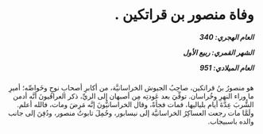<h1 dir="rtl">وفاة منصور بن قراتكين .</h1>

<h5 dir="rtl">العام الهجري:  340

الشهر القمري: ربيع الأول

العام الميلادي: 951</h5>

<p dir="rtl">هو منصورُ بنُ قراتكين، صاحِبُ الجيوش الخراسانيَّة، من أكابرِ أصحابِ نوحٍ وخَواصِّه؛ أميرِ ما وراء النهرِ وخُراسان. توفِّيَ بعد عَودتِه مِن أصبهان إلى الريِّ، ذكر العراقيونَ أنَّه أدمن الشُّربَ عِدَّةَ أيام بلياليها، فمات فجأةً، وقال الخراسانيُّونَ إنَّه مَرِضَ ومات، فالله أعلم. ولَمَّا مات رجعت العساكِرُ الخراسانيَّة إلى نيسابور، وحُمِلَ تابوتُ منصور، ودُفِنَ إلى جانب والده باسبيجاب.</p></br>
